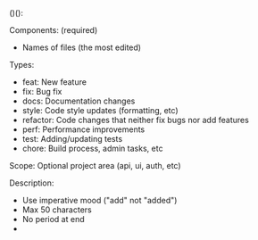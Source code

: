 <type>(<component>)(<scope>): <description>

Components: (required)

-   Names of files (the most edited)

Types:

-   feat: New feature
-   fix: Bug fix
-   docs: Documentation changes
-   style: Code style updates (formatting, etc)
-   refactor: Code changes that neither fix bugs nor add features
-   perf: Performance improvements
-   test: Adding/updating tests
-   chore: Build process, admin tasks, etc

Scope: Optional project area (api, ui, auth, etc)

Description:

-   Use imperative mood ("add" not "added")
-   Max 50 characters
-   No period at end
-
